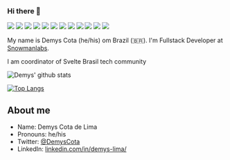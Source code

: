 ### Hi there 👋

 <p>   
    <img src="http://views.whatilearened.today/views/github/Demysdcl/views.svg"/> 
    <img src="https://img.shields.io/badge/Front End-Svelte-f55247"/>
    <img src="https://img.shields.io/badge/Front End-Vue-f55247"/>
    <img src="https://img.shields.io/badge/Front End-React-f55247"/>
    <img src="https://img.shields.io/badge/Front End-Angular-f55247"/>
    <img src="https://img.shields.io/badge/Back End-Java-f55247"/>
    <img src="https://img.shields.io/badge/Back End-Kotlin-f55247"/>
    <img src="https://img.shields.io/badge/Back End-Node-f55247"/>
    <img src="https://img.shields.io/badge/Mobile-Flutter-f55247"/>
    <img src="https://img.shields.io/badge/Mobile-Android-f55247"/>
    <img src="https://img.shields.io/badge/Mobile-Ionic-f55247"/>
    <img src="https://img.shields.io/badge/Mobile-React Native-f55247"/>
</p>


My name is Demys Cota (he/his) om Brazil (🇧🇷). I'm Fullstack Developer at [Snowmanlabs](https://www.snowmanlabs.com.br/). 

I am coordinator of Svelte Brasil tech community


![Demys' github stats](https://github-readme-stats.vercel.app/api?username=Demysdcl&show_icons=true&theme=radical)


[![Top Langs](https://github-readme-stats.vercel.app/api/top-langs/?username=Demysdcl&hide=PlpgSQL,jupyter%20notebook,html)](https://github.com/anuraghazra/github-readme-stats)



##  About me

- Name: Demys Cota de Lima
- Pronouns: he/his
- Twitter: [@DemysCota](https://twitter.com/DemysCota)
- LinkedIn: [linkedin.com/in/demys-lima/](https://www.linkedin.com/in/demys-lima/)
